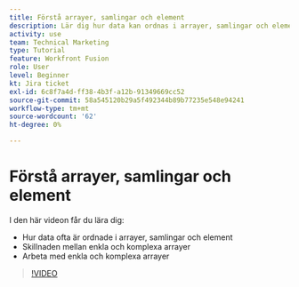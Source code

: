 ```yaml
---
title: Förstå arrayer, samlingar och element
description: Lär dig hur data kan ordnas i arrayer, samlingar och element och hur du arbetar med enkla och komplexa arrayer i [!DNL Adobe Workfront Fusion].
activity: use
team: Technical Marketing
type: Tutorial
feature: Workfront Fusion
role: User
level: Beginner
kt: Jira ticket
exl-id: 6c8f7a4d-ff38-4b3f-a12b-91349669cc52
source-git-commit: 58a545120b29a5f492344b89b77235e548e94241
workflow-type: tm+mt
source-wordcount: '62'
ht-degree: 0%

---
```


# Förstå arrayer, samlingar och element

I den här videon får du lära dig:

* Hur data ofta är ordnade i arrayer, samlingar och element
* Skillnaden mellan enkla och komplexa arrayer
* Arbeta med enkla och komplexa arrayer

>[!VIDEO](https://video.tv.adobe.com/v/335298/?quality=12)
